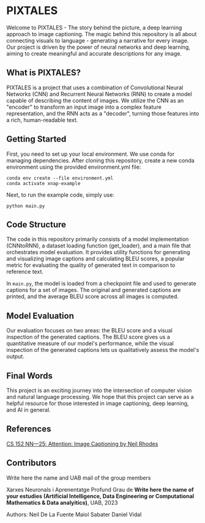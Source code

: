 # PIXTALES

Welcome to PIXTALES - The story behind the picture, a deep learning approach to image captioning. The magic behind this repository is all about connecting visuals to language - generating a narrative for every image. Our project is driven by the power of neural networks and deep learning, aiming to create meaningful and accurate descriptions for any image.

## What is PIXTALES?

PIXTALES is a project that uses a combination of Convolutional Neural Networks (CNN) and Recurrent Neural Networks (RNN) to create a model capable of describing the content of images. We utilize the CNN as an "encoder" to transform an input image into a complex feature representation, and the RNN acts as a "decoder", turning those features into a rich, human-readable text.

## Getting Started

First, you need to set up your local environment. We use conda for managing dependencies. After cloning this repository, create a new conda environment using the provided environment.yml file:

```
conda env create --file environment.yml
conda activate xnap-example
```

Next, to run the example code, simply use:

```
python main.py
```

## Code Structure

The code in this repository primarily consists of a model implementation (CNNtoRNN), a dataset loading function (get_loader), and a main file that orchestrates model evaluation. It provides utility functions for generating and visualizing image captions and calculating BLEU scores, a popular metric for evaluating the quality of generated text in comparison to reference text.

In `main.py`, the model is loaded from a checkpoint file and used to generate captions for a set of images. The original and generated captions are printed, and the average BLEU score across all images is computed.

## Model Evaluation

Our evaluation focuses on two areas: the BLEU score and a visual inspection of the generated captions. The BLEU score gives us a quantitative measure of our model's performance, while the visual inspection of the generated captions lets us qualitatively assess the model's output.

## Final Words

This project is an exciting journey into the intersection of computer vision and natural language processing. We hope that this project can serve as a helpful resource for those interested in image captioning, deep learning, and AI in general.

## References
[CS 152 NN—25: Attention: Image Captioning by Neil Rhodes](https://youtu.be/JTXPrjvhLl8)


## Contributors
Write here the name and UAB mail of the group members

Xarxes Neuronals i Aprenentatge Profund
Grau de __Write here the name of your estudies (Artificial Intelligence, Data Engineering or Computational Mathematics & Data analyitics)__, 
UAB, 2023


Authors:
  Neil De La Fuente
  Maiol Sabater
  Daniel Vidal
